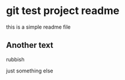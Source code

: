 # git test project readme 

this is a simple readme file

## Another text 

rubbish 

just something else 